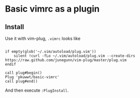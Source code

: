 
# Basic vimrc as a plugin

## Install


Use it with vim-plug, `.vimrc` looks like

```

if empty(glob('~/.vim/autoload/plug.vim'))
	silent !curl -fLo ~/.vim/autoload/plug.vim --create-dirs https://raw.github.com/junegunn/vim-plug/master/plug.vim
endif

call plug#begin()
Plug 'pkuwwt/basic-vimrc'
call plug#end()
```

And then execute `:PlugInstall`.

